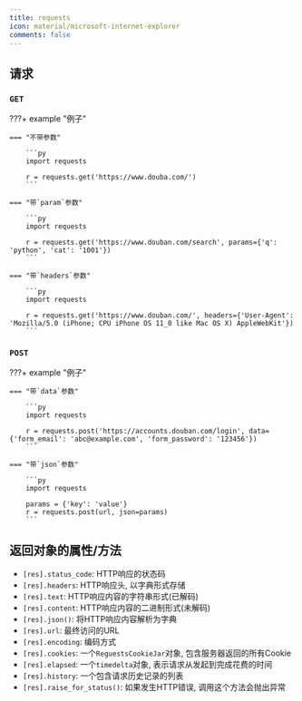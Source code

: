 ```yaml
---
title: requests
icon: material/microsoft-internet-explorer
comments: false
---
```


## 请求

### `GET`

???+ example "例子"

    === "不带参数"

        ```py
        import requests

        r = requests.get('https://www.douba.com/')
        ```

    === "带`param`参数"

        ```py
        import requests

        r = requests.get('https://www.douban.com/search', params={'q': 'python', 'cat': '1001'})
        ```

    === "带`headers`参数"

        ```py
        import requests

        r = requests.get('https://www.douban.com/', headers={'User-Agent': 'Mozilla/5.0 (iPhone; CPU iPhone OS 11_0 like Mac OS X) AppleWebKit'})
        ```

### `POST`

???+ example "例子"

    === "带`data`参数"

        ```py
        import requests

        r = requests.post('https://accounts.douban.com/login', data={'form_email': 'abc@example.com', 'form_password': '123456'})
        ```

    === "带`json`参数"

        ```py
        import requests

        params = {'key': 'value'}
        r = requests.post(url, json=params) 
        ```

## 返回对象的属性/方法 

- `[res].status_code`: HTTP响应的状态码
- `[res].headers`: HTTP响应头, 以字典形式存储
- `[res].text`: HTTP响应内容的字符串形式(已解码)
- `[res].content`: HTTP响应内容的二进制形式(未解码)
- `[res].json()`: 将HTTP响应内容解析为字典
- `[res].url`: 最终访问的URL
- `[res].encoding`: 编码方式
- `[res].cookies`: 一个`ReguestsCookieJar`对象, 包含服务器返回的所有Cookie
- `[res].elapsed`: 一个`timedelta`对象, 表示请求从发起到完成花费的时间
- `[res].history`: 一个包含请求历史记录的列表
- `[res].raise_for_status()`: 如果发生HTTP错误, 调用这个方法会抛出异常

[^1]: Requests. (n.d.). Retrieved June 19, 2024, from https://www.liaoxuefeng.com/wiki/1016959663602400/1183249464292448